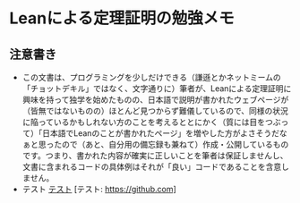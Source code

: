 # Leanによる定理証明の勉強メモ

## 注意書き
- この文書は、プログラミングを少しだけできる（謙遜とかネットミームの「チョットデキル」ではなく、文字通りに）筆者が、Leanによる定理証明に興味を持って独学を始めたものの、日本語で説明が書かれたウェブページが（皆無ではないものの）ほとんど見つからず難儀しているので、同様の状況に陥っているかもしれない方のことを考えるととにかく（質には目をつぶって）「日本語でLeanのことが書かれたページ」を増やした方がよさそうだなぁと思ったので（あと、自分用の備忘録も兼ねて）作成・公開しているものです。つまり、書かれた内容が確実に正しいことを筆者は保証しませんし、文書に含まれるコードの具体例はそれが「良い」コードであることを含意しません。
-  テスト
[テスト](https://aconite-ac.github.io/theorem_proving_in_lean4_ja/title_page.html)
[テスト: https://github.com]
